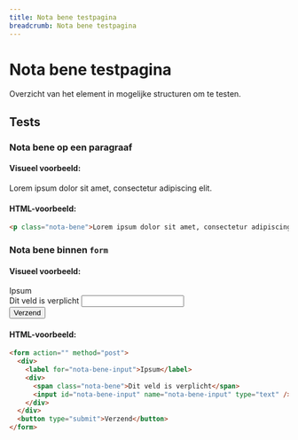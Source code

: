 ```yaml
---
title: Nota bene testpagina
breadcrumb: Nota bene testpagina
---
```


<h1 id="introduction">Nota bene testpagina</h1>

Overzicht van het element in mogelijke structuren om te testen.

<h2 id="tests">Tests</h2>

### Nota bene op een paragraaf

#### Visueel voorbeeld:

<p class="nota-bene">Lorem ipsum dolor sit amet, consectetur adipiscing elit.</p>

#### HTML-voorbeeld:

```html
<p class="nota-bene">Lorem ipsum dolor sit amet, consectetur adipiscing elit.</p>
```

### Nota bene binnen `form`

#### Visueel voorbeeld:

<form action="" method="post">
  <div>
    <label for="nota-bene-input">Ipsum</label>
    <div>
      <span class="nota-bene">Dit veld is verplicht</span>
      <input id="nota-bene-input" name="nota-bene-input" type="text" />
    </div>
  </div>
  <button type="submit">Verzend</button>
</form>

#### HTML-voorbeeld:

```html
<form action="" method="post">
  <div>
    <label for="nota-bene-input">Ipsum</label>
    <div>
      <span class="nota-bene">Dit veld is verplicht</span>
      <input id="nota-bene-input" name="nota-bene-input" type="text" />
    </div>
  </div>
  <button type="submit">Verzend</button>
</form>
```
